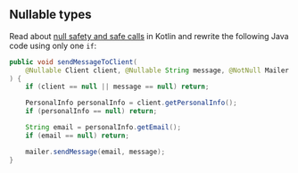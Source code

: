 ## Nullable types

Read about
[null safety and safe calls](http://kotlinlang.org/docs/reference/null-safety.html)
in Kotlin and rewrite the following Java code using only one `if`:

```java
public void sendMessageToClient(
    @Nullable Client client, @Nullable String message, @NotNull Mailer mailer
) {
    if (client == null || message == null) return;

    PersonalInfo personalInfo = client.getPersonalInfo();
    if (personalInfo == null) return;

    String email = personalInfo.getEmail();
    if (email == null) return;

    mailer.sendMessage(email, message);
}
```